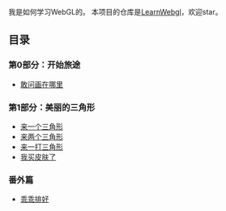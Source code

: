
我是如何学习WebGL的。
本项目的仓库是[LearnWebgl](https://github.com/jihuayu/LearnWebgl)，欢迎star。

## 目录

### 第0部分：开始旅途
- [敢问画在哪里](00/敢问画在哪里.md)  

### 第1部分：美丽的三角形
- [来一个三角形](01/来一个三角形.md)
- [来两个三角形](02/来两个三角形.md)
- [来一打三角形](03/来一打三角形.md)
- [我买皮肤了](04/我买皮肤了.md)

### 番外篇
- [乖乖排好](sp1/乖乖排好.md)
